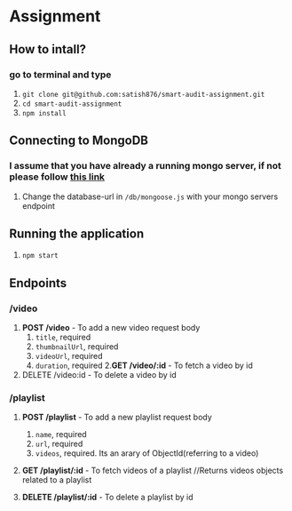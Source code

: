 # Assignment

## How to intall?

### go to terminal and type
1. `git clone git@github.com:satish876/smart-audit-assignment.git`
2. `cd smart-audit-assignment`
3. `npm install`

## Connecting to MongoDB

### I assume that you have already a running mongo server, if not please follow [this link](https://docs.mongodb.com/manual/installation/)

1. Change the database-url in `/db/mongoose.js` with your mongo servers endpoint

## Running the application
1. `npm start`

## Endpoints

### /video
1. **POST /video** - To add a new video
    request body
   1. `title`, required
   2. `thumbnailUrl`, required
   3. `videoUrl`, required
   4. `duration`, required
2.**GET /video/:id** - To fetch a video by id
3. DELETE /video:id - To delete a video by id

### /playlist
1. **POST /playlist** - To add a new playlist
    request body
   1. `name`, required
   2. `url`, required
   3. `videos`, required.  Its an arary of ObjectId(referring to a video) 

2. **GET /playlist/:id** - To fetch videos of a playlist
   //Returns videos objects related to a playlist

3. **DELETE /playlist/:id** - To delete a playlist by id

